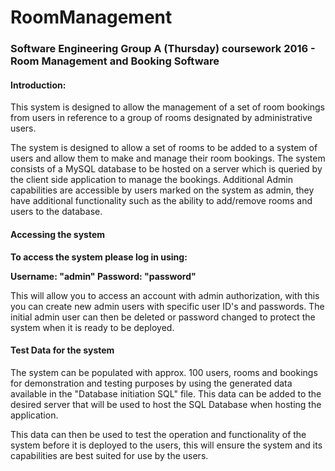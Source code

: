 # **RoomManagement**
### **Software Engineering Group A (Thursday) coursework 2016 - Room Management and Booking Software**

#### Introduction:
This system is designed to allow the management of a set of room bookings from  users in reference to a group of rooms designated by administrative users.

The system is designed to allow a set of rooms to be added to a system of users and allow them to make and manage their room bookings. The system consists of a MySQL database to be hosted on a server which is queried by the client side application to manage the bookings. Additional Admin capabilities are accessible by users marked on the system as admin, they have additional functionality such as the ability to add/remove rooms and users to the database.


#### Accessing the system

**To access the system please log in using:**

**Username:   "admin"
Password:   "password"**  

This will allow you to access an account with admin authorization, with this you can create new admin users with specific user ID's and passwords.  The initial admin user can then be deleted or password changed to protect the system when it is ready to be deployed.

#### Test Data for the system
The system can be populated with approx. 100 users, rooms and bookings for demonstration and testing purposes by using the generated data available in the "Database initiation SQL" file. This data can be added to the desired server that will be used to host the SQL Database when hosting the application.

This data can then be used to test the operation and functionality of the system before it is deployed to the users, this will ensure the system and its capabilities are best suited for use by the users.

